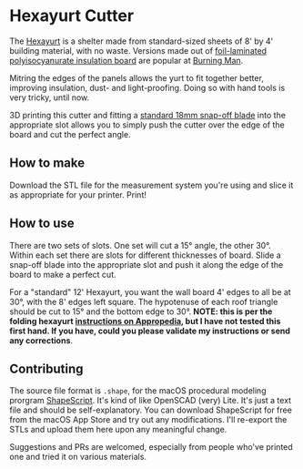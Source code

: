 # Hexayurt Cutter
The [Hexayurt](https://www.appropedia.org/Hexayurt_playa) is a shelter made from standard-sized sheets of 8' by 4' building material, with no waste. Versions made out of [foil-laminated polyisocyanurate insulation board](https://en.wikipedia.org/wiki/Polyisocyanurate) are popular at [Burning Man](https://burningman.org).

Mitring the edges of the panels allows the yurt to fit together better, improving insulation, dust- and light-proofing. Doing so with hand tools is very tricky, until now.

3D printing this cutter and fitting a [standard 18mm snap-off blade](https://www.amazon.com/s?k=18mm+snap+off+blade&crid=1X0J38O0XKV1W&sprefix=18mm+snap%2Caps%2C228&ref=nb_sb_ss_i_3_9) into the appropriate slot allows you to simply push the cutter over the edge of the board and cut the perfect angle.

## How to make
Download the STL file for the measurement system you're using and slice it as appropriate for your printer. Print!

## How to use
There are two sets of slots. One set will cut a 15° angle, the other 30°. Within each set there are slots for different thicknesses of board. Slide a snap-off blade into the appropriate slot and push it along the edge of the board to make a perfect cut.

For a "standard" 12' Hexayurt, you want the wall board 4' edges to all be at 30°, with the 8' edges left square. The hypotenuse of each roof triangle should be cut to 15° and the bottom edge to 30°. **NOTE: this is per the folding hexayurt [instructions on Appropedia](https://www.appropedia.org/Hexayurt_playa#The_Folding_Hexayurt), but I have not tested this first hand. If you have, could you please validate my instructions or send any corrections**.

## Contributing
The source file format is `.shape`, for the macOS procedural modeling prorgram [ShapeScript](https://apps.apple.com/us/app/shapescript/id1441135869?mt=12). It's kind of like OpenSCAD (very) Lite. It's just a text file and should be self-explanatory. You can download ShapeScript for free from the macOS App Store and try out any modifications. I'll re-export the STLs and upload them here upon any meaningful change.

Suggestions and PRs are welcomed, especially from people who've printed one and tried it on various materials.
